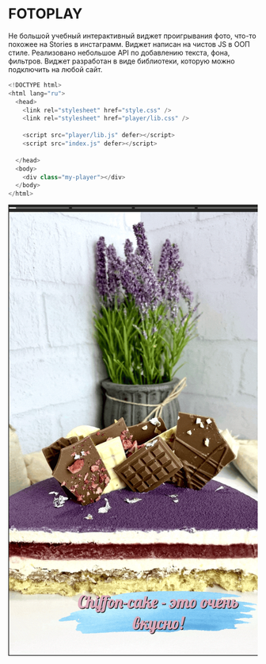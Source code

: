 # FOTOPLAY

Не большой учебный интерактивный виджет проигрывания фото, что-то похожее на Stories в инстаграмм. Виджет написан на чистов JS в ООП стиле. Реализовано небольшое API по добавлению текста, фона, фильтров. Виджет разработан в виде библиотеки, которую можно подключить на любой сайт.

```js
<!DOCTYPE html>
<html lang="ru">
  <head>
    <link rel="stylesheet" href="style.css" />
    <link rel="stylesheet" href="player/lib.css" />

    <script src="player/lib.js" defer></script>
    <script src="index.js" defer></script>

  </head>
  <body>
    <div class="my-player"></div>
  </body>
</html>
```

![image](https://github.com/t-bass/fotoPlay/blob/master/img/promo.gif)
